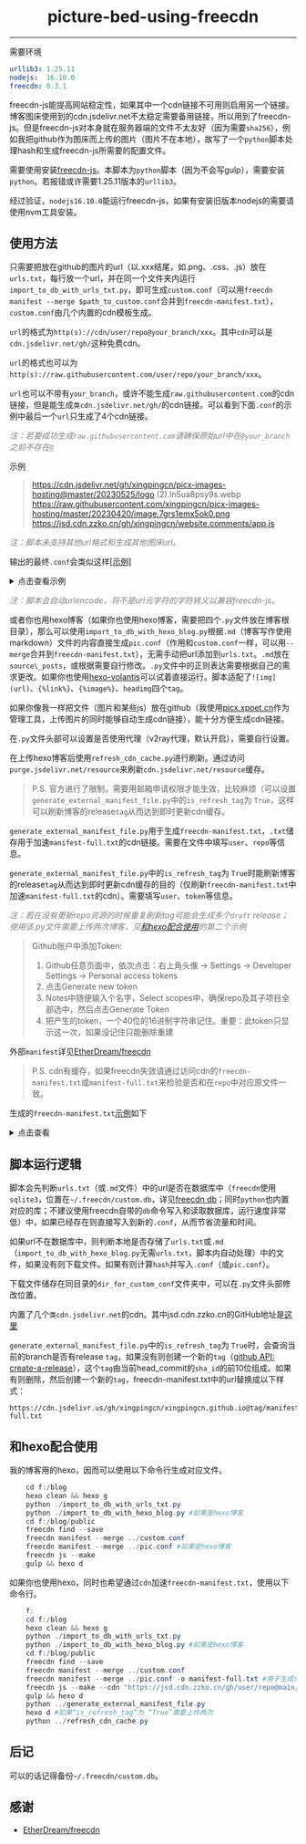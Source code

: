 <h1 align="center" style="font-weight: bold" > picture-bed-using-freecdn </h1>

---

需要环境

```yaml
urllib3: 1.25.11
nodejs:  16.10.0
freecdn: 0.3.1
```

freecdn-js能提高网站稳定性，如果其中一个cdn链接不可用则启用另一个链接。博客图床使用到的cdn.jsdelivr.net不太稳定需要备用链接，所以用到了freecdn-js。但是freecdn-js对本身就在服务器端的文件不太友好（因为需要`sha256`），例如我把github作为图床而上传的图片（图片不在本地），故写了一个`python`脚本处理hash和生成freecdn-js所需要的配置文件。

需要使用安装[freecdn-js](https://github.com/EtherDream/freecdn)。本脚本为`python`脚本（因为不会写gulp），需要安装`python`。若报错或许需要1.25.11版本的`urllib3`。

经过验证，`nodejs16.10.0`能运行freecdn-js，如果有安装旧版本nodejs的需要请使用nvm工具安装。

## 使用方法

只需要把放在github的图片的url（以.xxx结尾，如.png、.css、.js）放在`urls.txt`，每行放一个url，并在同一个文件夹内运行`import_to_db_with_urls_txt.py`，即可生成`custom.conf`（可以用`freecdn manifest --merge $path_to_custom.conf`合并到`freecdn-manifest.txt`），`custom.conf`由几个内置的cdn模板生成。

`url`的格式为`http(s)://cdn/user/repo@your_branch/xxx`。其中`cdn`可以是`cdn.jsdelivr.net/gh/`这种免费cdn。

`url`的格式也可以为`http(s)://raw.githubusercontent.com/user/repo/your_branch/xxx`。

`url`也可以不带有`your_branch`，或许不能生成`raw.githubusercontent.com`的cdn链接，但是能生成`类cdn.jsdelivr.net/gh/`的cdn链接。可以看到下面`.conf`的示例中最后一个`url`只生成了4个cdn链接。

<font color=#808080>*注：若要成功生成`raw.githubusercontent.com`请确保原始url中在`@your_branch`之前不存在`@`*</font>

示例
 > <https://cdn.jsdelivr.net/gh/xingpingcn/picx-images-hosting@master/20230525/logo> (2).ln5ua8psy9s.webp
 > <https://raw.githubusercontent.com/xingpingcn/picx-images-hosting/master/20230420/image.7grs1emx5ok0.png>
 > <https://jsd.cdn.zzko.cn/gh/xingpingcn/website.comments/app.js>

<font color=#808080>*注：脚本未支持其他url格式和生成其他图床url。*</font>

输出的最终`.conf`会类似这样[[示例]](https://github.com/xingpingcn/picture-bed-using-freecdn/blob/main/pic.conf)

<details> <summary>点击查看示例</summary>

```typescript
    @global
        open_timeout=0
    https://cdn.jsdelivr.net/gh/xingpingcn/picx-images-hosting@master/20230525/logo%20(2).ln5ua8psy9s.webp
        https://jsd.cdn.zzko.cn/gh/xingpingcn/picx-images-hosting@master/20230525/logo%20(2).ln5ua8psy9s.webp
        https://cdn.jsdelivr.us/gh/xingpingcn/picx-images-hosting@master/20230525/logo%20(2).ln5ua8psy9s.webp
        https://cdn.jsdelivr.ren/gh/xingpingcn/picx-images-hosting@master/20230525/logo%20(2).ln5ua8psy9s.webp
        https://cdn.jsdelivr.net/gh/xingpingcn/picx-images-hosting@master/20230525/logo%20(2).ln5ua8psy9s.webp
        https://raw.githubusercontent.com/xingpingcn/picx-images-hosting/master/20230525/logo%20(2).ln5ua8psy9s.webp
        hash=53vmPtDi0FDFXfMGWxx4vfPICcg1nY8rLgmQh7wjZow=
    https://raw.githubusercontent.com/xingpingcn/picx-images-hosting/master/20230420/image.7grs1emx5ok0.png
        https://jsd.cdn.zzko.cn/gh/xingpingcn/picx-images-hosting@master/20230420/image.7grs1emx5ok0.png
        https://cdn.jsdelivr.us/gh/xingpingcn/picx-images-hosting@master/20230420/image.7grs1emx5ok0.png
        https://cdn.jsdelivr.ren/gh/xingpingcn/picx-images-hosting@master/20230420/image.7grs1emx5ok0.png
        https://cdn.jsdelivr.net/gh/xingpingcn/picx-images-hosting@master/20230420/image.7grs1emx5ok0.png
        https://raw.githubusercontent.com/xingpingcn/picx-images-hosting/master/20230420/image.7grs1emx5ok0.png
        hash=D5Po8oLWNGQ5bk13Tr54ewGI6lcRU22JKIiCnwmKP0w=
    https://jsd.cdn.zzko.cn/gh/xingpingcn/website.comments/app.js
        https://jsd.cdn.zzko.cn/gh/xingpingcn/website.comments/app.js
        https://cdn.jsdelivr.us/gh/xingpingcn/website.comments/app.js
        https://cdn.jsdelivr.ren/gh/xingpingcn/website.comments/app.js
        https://cdn.jsdelivr.net/gh/xingpingcn/website.comments/app.js
        hash=xWPhZXLUcZFkPltRZW5UXuzEnLlNlkcIx55vlu5SB7M=
```

</details>

<font color=#808080 >*注：脚本会自动urlencode，将不是url元字符的字符转义以兼容freecdn-js。*</font>

或者你也用hexo博客（如果你也使用hexo博客，需要把四个`.py`文件放在博客根目录），那么可以使用`import_to_db_with_hexo_blog.py`根据`.md`（博客写作使用markdown）文件的内容直接生成`pic.conf`（作用和`custom.conf`一样，可以用`--merge`合并到`freecdn-manifest.txt`），无需手动把url添加到`urls.txt`。`.md`放在`source\_posts`，或根据需要自行修改。`.py`文件中的正则表达需要根据自己的需求更改。如果你也使用[hexo-volantis](https://github.com/volantis-x/community)可以试着直接运行。脚本适配了`![img](url)`、`{%link%}`、`{%image%}`、`headimg`四个`tag`。

如果你像我一样把文件（图片和某些js）放在github（我使用[picx.xpoet.cn](https://picx.xpoet.cn/)作为管理工具，上传图片的同时能够自动生成cdn链接），能十分方便生成cdn链接。

在`.py`文件头部可以设置是否使用代理（v2ray代理，默认开启），需要自行设置。

在上传hexo博客后使用`refresh_cdn_cache.py`进行刷新。通过访问`purge.jsdelivr.net/resource`来刷新`cdn.jsdelivr.net/resource`缓存。

> P.S. 官方进行了限制，需要用邮箱申请权限才能生效，比较麻烦（可以设置`generate_external_manifest_file.py`中的`is_refresh_tag`为 `True`，这样可以刷新博客的release`tag`从而达到即时更新cdn缓存。

`generate_external_manifest_file.py`用于生成`freecdn-manifest.txt`，`.txt`储存用于加速`manifest-full.txt`的cdn链接。需要在文件中填写`user`、`repo`等信息。

`generate_external_manifest_file.py`中的`is_refresh_tag`为 `True`时能刷新博客的release`tag`从而达到即时更新cdn缓存的目的（仅刷新`freecdn-manifest.txt`中加速`manifest-full.txt`的cdn）。需要填写`user`、`token`等信息。

<font color=#808080 >*注：若在没有更新repo资源的时候重复刷新tag可能会生成多个`draft` release；使用该.py文件需要上传两次博客，见[和hexo配合使用](#和hexo配合使用)的第二个示例*</font>

> Github账户中添加Token:
>1. Github任意页面中，依次点击：右上角头像 -> Settings -> Developer Settings -> Personal access tokens
>1. 点击Generate new token
>1. Notes中随便输入个名字，Select scopes中，确保repo及其子项目全部选中，然后点击Generate Token
>1. 把产生的token，一个40位的16进制字符串记住。重要：此token只显示这一次，如果没记住只能删除重建

外部`manifest`详见[EtherDream/freecdn](https://github.com/EtherDream/freecdn/tree/master/examples/ext-manifest)

> P.S. cdn有缓存，如果freecdn失效请通过访问cdn的`freecdn-manifest.txt`或`manifest-full.txt`来检验是否和在`repo`中对应原文件一致。

生成的`freecdn-manifest.txt`[示例](https://github.com/xingpingcn/picture-bed-using-freecdn/blob/main/freecdn-manifest.txt)如下

<details> <summary>点击查看</summary>

```typescript
    @include
        /manifest-full.txt
    @global
        open_timeout=0
    /manifest-full.txt
        https://jsd.cdn.zzko.cn/gh/xingpingcn/xingpingcn.github.io@main/manifest-full.txt
        https://cdn.jsdelivr.us/gh/xingpingcn/xingpingcn.github.io@main/manifest-full.txt
        https://cdn.jsdelivr.ren/gh/xingpingcn/xingpingcn.github.io@main/manifest-full.txt
        https://cdn.jsdelivr.net/gh/xingpingcn/xingpingcn.github.io@main/manifest-full.txt
        https://raw.githubusercontent.com/xingpingcn/xingpingcn.github.io/main/manifest-full.txt
        hash=izgWMFIdMtd29Zy7kWt3rWohTm7WQsZ9003qUATHdFo=
```

</details>

## 脚本运行逻辑

脚本会先判断`urls.txt`（或`.md`文件）中的url是否在数据库中（`freecdn`使用`sqlite3`，位置在`~/.freecdn/custom.db`，详见[freecdn db](https://github.com/EtherDream/freecdn/tree/master/docs/cli#import)；同时`python`也内置对应的库；不建议使用freecdn自带的`db`命令写入和读取数据库，运行速度非常低）中，如果已经存在则直接写入到新的`.conf`，从而节省流量和时间。

如果url不在数据库中，则判断本地是否存储了`urls.txt`或`.md`（`import_to_db_with_hexo_blog.py`无需`urls.txt`，脚本内自动处理）中的文件，如果没有则下载文件。如果有则计算`hash`并写入`.conf`（或`pic.conf`）。

下载文件储存在同目录的`dir_for_custom_conf`文件夹中，可以在`.py`文件头部修改位置。

内置了几个`类cdn.jsdelivr.net`的cdn。其中jsd.cdn.zzko.cn的GitHub地址是[这里](https://github.com/54ayao/Chinajsdelivr)

`generate_external_manifest_file.py`中的`is_refresh_tag`为 `True`时，会查询当前的branch是否有release `tag`，如果没有则创建一个新的`tag`（[github API: create-a-release](https://docs.github.com/zh/rest/releases/releases?apiVersion=2022-11-28#create-a-release)），这个`tag`由当前head_commit的`sha_id`的前10位组成。如果有则删除，然后创建一个新的`tag`，freecdn-manifest.txt中的url替换成以下样式：

```
https://cdn.jsdelivr.us/gh/xingpingcn/xingpingcn.github.io@tag/manifest-full.txt
```

## 和hexo配合使用

我的博客用的hexo，因而可以使用以下命令行生成对应文件。

```powershell
    cd f:/blog
    hexo clean && hexo g
    python ./import_to_db_with_urls_txt.py
    python ./import_to_db_with_hexo_blog.py #如果是hexo博客
    cd f:/blog/public
    freecdn find --save
    freecdn manifest --merge ../custom.conf
    freecdn manifest --merge ../pic.conf #如果是hexo博客
    freecdn js --make
    gulp && hexo d
```

如果你也使用hexo，同时也希望通过`cdn`加速`freecdn-manifest.txt`，使用以下命令行。

```powershell
    f:
    cd f:/blog
    hexo clean && hexo g
    python ./import_to_db_with_urls_txt.py
    python ./import_to_db_with_hexo_blog.py #如果是hexo博客
    cd f:/blog/public
    freecdn find --save
    freecdn manifest --merge ../custom.conf
    freecdn manifest --merge ../pic.conf -o manifest-full.txt #用于生成外置的freecdn-manifest.txt
    freecdn js --make --cdn "https://jsd.cdn.zzko.cn/gh/user/repo@main/freecdn-internal/ver/freecdn-main.min.js unpkg jsdelivr elemecdn " #此命令为配置cdn链接用于加速.min.js文件，详细请查看freecdn项目的GitHub
    gulp && hexo d
    python ../generate_external_manifest_file.py 
    hexo d #如果“is_refresh_tag”为 “True”需要上传两次
    python ../refresh_cdn_cache.py
```
## 后记

可以的话记得备份`~/.freecdn/custom.db`。

## 感谢

* [EtherDream/freecdn](https://github.com/EtherDream/freecdn)
